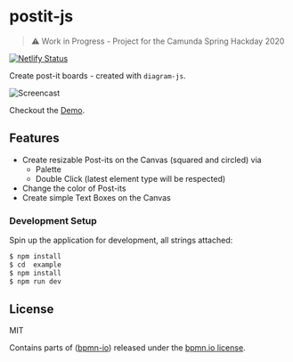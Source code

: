# postit-js

> :warning: Work in Progress - Project for the Camunda Spring Hackday 2020

[![Netlify Status](https://api.netlify.com/api/v1/badges/72130b1d-f56b-473e-8f3b-50a5af916e64/deploy-status)](https://app.netlify.com/sites/postit-js-demo/deploys)

Create post-it boards - created with `diagram-js`.

![Screencast](./resources/screencast.gif)

Checkout the [Demo](https://postit-js-demo.netlify.com/).

## Features

* Create resizable Post-its on the Canvas (squared and circled) via
  * Palette
  * Double Click (latest element type will be respected)
* Change the color of Post-its
* Create simple Text Boxes on the Canvas

### Development Setup

Spin up the application for development, all strings attached:

```sh
$ npm install
$ cd  example
$ npm install
$ npm run dev
```

## License

MIT

Contains parts of ([bpmn-io](https://github.com/bpmn-io)) released under the [bpmn.io license](http://bpmn.io/license).